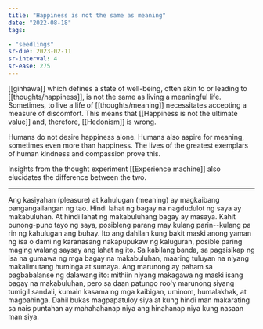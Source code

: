 ```yaml
---
title: "Happiness is not the same as meaning"
date: "2022-08-18"
tags:

- "seedlings"
sr-due: 2023-02-11
sr-interval: 4
sr-ease: 275
---
```


[[ginhawa]] which defines a state of well-being, often akin to or leading to [[thoughts/happiness]], is not the same as living a meaningful life. Sometimes, to live a life of [[thoughts/meaning]] necessitates accepting a measure of discomfort. This means that [[Happiness is not the ultimate value]] and, therefore, [[Hedonism]] is wrong.

Humans do not desire happiness alone. Humans also aspire for meaning, sometimes even more than happiness. The lives of the greatest exemplars of human kindness and compassion prove this.

Insights from the thought experiment [[Experience machine]] also elucidates the difference between the two.

---

Ang kasiyahan (pleasure) at kahulugan (meaning) ay magkaibang pangangailangan ng tao. Hindi lahat ng bagay na nagdudulot ng saya ay makabuluhan. At hindi lahat ng makabuluhang bagay ay masaya. Kahit punong-puno tayo ng saya, posibleng parang may kulang parin--kulang pa rin ng kahulugan ang buhay. Ito ang dahilan kung bakit maski anong yaman ng isa o dami ng karanasang nakapupukaw ng kaluguran, posible paring maging walang saysay ang lahat ng ito. Sa kabilang banda, sa pagsisikap ng isa na gumawa ng mga bagay na makabuluhan, maaring tuluyan na niyang makalimutang huminga at sumaya. Ang marunong ay paham sa pagbabalanse ng dalawang ito: mithiin niyang makagawa ng maski isang bagay na makabuluhan, pero sa daan patungo roo'y marunong siyang tumigil sandali, kumain kasama ng mga kaibigan, uminom, humalakhak, at magpahinga. Dahil bukas magpapatuloy siya at kung hindi man makarating sa nais puntahan ay mahahahanap niya ang hinahanap niya kung nasaan man siya.
